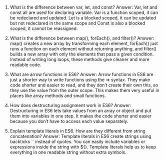 1. What is the difference between var, let, and const?
Answer: Var, let and const all are used for declaring variable. 
Var is a function scoped, it can be redeclared and updated. Let is a blocked scoped, it can be updated but not redeclared in the same scope and Const is also a blocked scoped, it cannot be reassigned.

2. What is the difference between map(), forEach(), and filter()?
Answer: map() creates a new array by transforming each element, forEach() just runs a function on each element without returning anything, and filter() builds a new array with only the elements that pass a given condition. Instead of writing long loops, these methods give cleaner and more readable code. 

3. What are arrow functions in ES6?
Answer: Arrow functions in ES6 are just a shorter way to write functions using the => syntax. They make code shorter and easier to read, and they don’t create their own this, so they use the value from the outer scope. This makes them very useful in places like array methods and small functions.

4. How does destructuring assignment work in ES6?
Answer: Destructuring in ES6 lets take values from an array or object and put them into variables in one step. It makes the code shorter and easier because you don’t have to access each value separately.

5. Explain template literals in ES6. How are they different from string concatenation?
Answer: Template literals in ES6 create strings using backticks `` instead of quotes. You can easily include variables or expressions inside the string with ${}. Template literals help us to keep everything in one readable string without extra symbols.